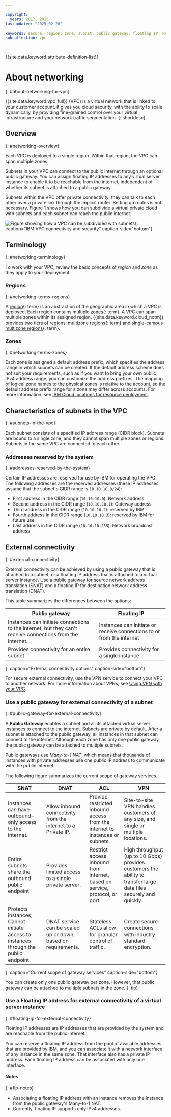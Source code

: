 ```yaml
---

copyright:
  years: 2017, 2025
lastupdated: "2025-02-20"

keywords: secure, region, zone, subnet, public gateway, floating IP, NAT
subcollection: vpc

---
```


{{site.data.keyword.attribute-definition-list}}

# About networking
{: #about-networking-for-vpc}

{{site.data.keyword.vpc_full}} (VPC) is a virtual network that is linked to your customer account. It gives you cloud security, with the ability to scale dynamically, by providing fine-grained control over your virtual infrastructure and your network traffic segmentation.
{: shortdesc}

## Overview
{: #networking-overview}

Each VPC is deployed to a single region. Within that region, the VPC can span multiple zones.

Subnets in your VPC can connect to the public internet through an optional public gateway. You can assign floating IP addresses to any virtual server instance to enable it to be reachable from the internet, independent of whether its subnet is attached to a public gateway.

Subnets within the VPC offer private connectivity; they can talk to each other over a private link through the implicit router. Setting up routes is not necessary. Figure 1 shows how you can subdivide a virtual private cloud with subnets and each subnet can reach the public internet.

![Figure showing how a VPC can be subdivided with subnets](images/vpc-experience-simple.svg "Figure showing how a VPC can be subdivided with subnets"){: caption="IBM VPC connectivity and security" caption-side="bottom"}


## Terminology
{: #networking-terminology}

To work with your VPC, review the basic concepts of _region_ and _zone_ as they apply to your deployment.

### Regions
{: #networking-terms-regions}

A [region](#x2091391){: term} is an abstraction of the geographic area in which a VPC is deployed. Each region contains multiple [zones](#x2070723){: term}. A VPC can span multiple zones within its assigned region. {{site.data.keyword.cloud_notm}} provides two tiers of regions: [multizone regions](#x9774820){: term} and [single-campus multizone regions](#x10127487){: term}.

### Zones
{: #networking-terms-zones}

Each zone is assigned a default address prefix, which specifies the address range in which subnets can be created. If the default address scheme does not suit your requirements, such as if you want to bring your own public IPv4 address range, you can customize the address prefixes. The mapping of logical zone names to the physical zones is relative to the account, so the default address prefix range for a zone may differ across accounts. For more information, see [IBM Cloud locations for resource deployment](/docs/overview?topic=overview-locations#zone-mapping).

## Characteristics of subnets in the VPC
{: #subnets-in-the-vpc}

Each subnet consists of a specified IP address range (CIDR block). Subnets are bound to a single zone, and they cannot span multiple zones or regions. Subnets in the same VPC are connected to each other.

### Addresses reserved by the system
{: #addresses-reserved-by-the-system}

Certain IP addresses are reserved for use by IBM for operating the VPC. The following addresses are the reserved addresses (these IP addresses assume that the subnet's CIDR range is `10.10.10.0/24`):

* First address in the CIDR range (`10.10.10.0`): Network address
* Second address in the CIDR range (`10.10.10.1`): Gateway address
* Third address in the CIDR range (`10.10.10.2`): reserved by IBM
* Fourth address in the CIDR range (`10.10.10.3`): reserved by IBM for future use
* Last address in the CIDR range (`10.10.10.255`): Network broadcast address

## External connectivity
{: #external-connectivity}

External connectivity can be achieved by using a public gateway that is attached to a subnet, or a floating IP address that is attached to a virtual server instance. Use a public gateway for source network address translation (SNAT) and a floating IP for destination network address translation (DNAT).

This table summarizes the differences between the options:

| Public gateway | Floating IP |
| ---- | ---- |
| Instances can initiate connections to the internet, but they can't receive connections from the internet.| Instances can initiate or receive connections to or from the internet |
| Provides connectivity for an entire subnet | Provides connectivity for a single instance |
{: caption="External connectivity options" caption-side="bottom"}

For secure external connectivity, use the VPN service to connect your VPC to another network. For more information about VPNs, see [Using VPN with your VPC](/docs/vpc?topic=vpc-using-vpn).

### Use a public gateway for external connectivity of a subnet
{: #public-gateway-for-external-connectivity}

A **Public Gateway** enables a subnet and all its attached virtual server instances to connect to the internet. Subnets are private by default. After a subnet is attached to the public gateway, all instances in that subnet can connect to the internet. Although each zone has only one public gateway, the public gateway can be attached to multiple subnets.

Public gateways use _Many-to-1 NAT_, which means that thousands of instances with private addresses use one public IP address to communicate with the public internet.

The following figure summarizes the current scope of gateway services.

| SNAT | DNAT | ACL | VPN |
| ---- | ---- | --- | --- |
| Instances can have outbound-only access to the internet. | Allow inbound connectivity from the internet to a Private IP. | Provide restricted inbound access from the internet to instances or subnets. | Site-to-site VPN handles customers of any size, and single or multiple locations. |
| Entire subnets share the outbound public endpoint. | Provides limited access to a single private server. | Restrict access inbound from internet, based on service, protocol, or port. | High throughput (up to 10 Gbps) provides customers the ability to transfer large data files securely and quickly. |
| Protects instances; Cannot initiate access to instances through the public endpoint. | DNAT service can be scaled up or down, based on requirements. | Stateless ACLs allow for granular control of traffic. | Create secure connections with industry standard encryption. |
{: caption="Current scope of gateway services" caption-side="bottom"}

You can create only one public gateway per zone. However, that public gateway can be attached to multiple subnets in the zone.
{: tip}

### Use a Floating IP address for external connectivity of a virtual server instance
{: #floating-ip-for-external-connectivity}

Floating IP addresses are IP addresses that are provided by the system and are reachable from the public internet.

You can reserve a floating IP address from the pool of available addresses that are provided by IBM, and you can associate it with a network interface of any instance in the same zone. That interface also has a private IP address. Each floating IP address can be associated with only one interface. 

#### Notes
{: #fip-notes}

* Associating a floating IP address with an instance removes the instance from the public gateway's Many-to-1 NAT.
* Currently, floating IP supports only IPv4 addresses.
